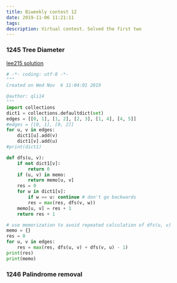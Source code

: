 ```yaml
---
title: Biweekly contest 12
date: 2019-11-06 11:21:11
tags:
description: Virtual contest. Solved the first two
---
```


### 1245 Tree Diameter

[lee215 solution](https://www.youtube.com/watch?v=KQmK3NcypEg)

```python
# -*- coding: utf-8 -*-
"""
Created on Wed Nov  6 11:04:01 2019

@author: qli14
"""
import collections
dict1 = collections.defaultdict(set)
edges = [[0, 1], [1, 2], [2, 3], [1, 4], [4, 5]]
#edges = [[0, 1], [0, 2]]
for u, v in edges:
    dict1[u].add(v)
    dict1[v].add(u)
#print(dict1)

def dfs(u, v):
    if not dict1[v]:
        return 0
    if (u, v) in memo:
        return memo[u, v]
    res = 0
    for w in dict1[v]:
        if w == u: continue # don't go backwards
        res = max(res, dfs(v, w))
    memo[u, v] = res + 1
    return res + 1

# use memorization to avoid repeated calculation of dfs(u, v)
memo = {}
res = 0
for u, v in edges:
    res = max(res, dfs(u, v) + dfs(v, u) - 1)
print(res)
print(memo)
```

### 1246 Palindrome removal

